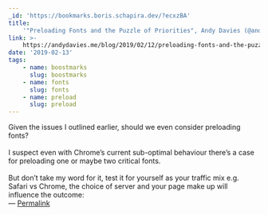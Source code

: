 ```yaml
---
_id: 'https://bookmarks.boris.schapira.dev/?ecxzBA'
title:
    '"Preloading Fonts and the Puzzle of Priorities", Andy Davies (@andydavies)'
link: >-
    https://andydavies.me/blog/2019/02/12/preloading-fonts-and-the-puzzle-of-priorities/
date: '2019-02-13'
tags:
    - name: boostmarks
      slug: boostmarks
    - name: fonts
      slug: fonts
    - name: preload
      slug: preload
---
```


Given the issues I outlined earlier, should we even consider preloading
fonts?<br /> <br /> I suspect even with Chrome’s current sub-optimal behaviour
there’s a case for preloading one or maybe two critical fonts.<br /> <br /> But
don’t take my word for it, test it for yourself as your traffic mix e.g. Safari
vs Chrome, the choice of server and your page make up will influence the
outcome: <br>&#8212;
<a href="https://bookmarks.boris.schapira.dev/?ecxzBA" title="Permalink">Permalink</a>

